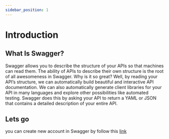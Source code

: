 ```yaml
---
sidebar_position: 1
---
```


# Introduction

## What Is Swagger?
Swagger allows you to describe the structure of your APIs so that machines can read them. The ability of APIs to describe their own structure is the root of all awesomeness in Swagger. Why is it so great? Well, by reading your API’s structure, we can automatically build beautiful and interactive API documentation. We can also automatically generate client libraries for your API in many languages and explore other possibilities like automated testing. Swagger does this by asking your API to return a YAML or JSON that contains a detailed description of your entire API.

## Lets go
you can create new account in Swagger by follow this [link](https://id.smartbear.com/login?loginFlow=oidc)